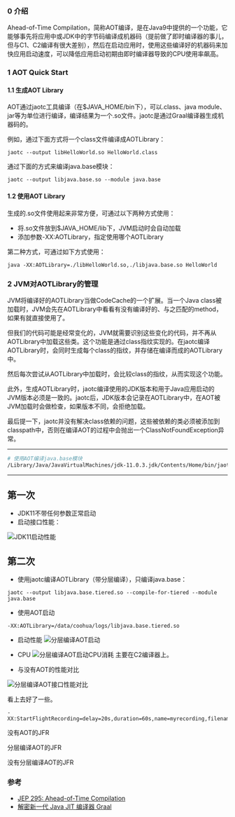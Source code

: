 ### 0 介绍

Ahead-of-Time Compilation，简称AOT编译，是在Java9中提供的一个功能，它能够事先将应用中或JDK中的字节码编译成机器码（提前做了即时编译器的事儿，但与C1、C2编译有很大差别），然后在启动应用时，使用这些编译好的机器码来加快应用启动速度，可以降低应用启动初期由即时编译器导致的CPU使用率飙高。


### 1 AOT Quick Start

#### 1.1 生成AOT Library
AOT通过jaotc工具编译（在$JAVA_HOME/bin下），可以.class、java module、jar等为单位进行编译，编译结果为一个.so文件。jaotc是通过Graal编译器生成机器码的。

例如，通过下面方式将一个class文件编译成AOTLibrary：

```text
jaotc --output libHelloWorld.so HelloWorld.class
```

通过下面的方式来编译java.base模块：

```text
jaotc --output libjava.base.so --module java.base
```

#### 1.2 使用AOT Library

生成的.so文件使用起来非常方便，可通过以下两种方式使用：
* 将.so文件放到$JAVA_HOME/lib下，JVM启动时会自动加载
* 添加参数-XX:AOTLibrary，指定使用哪个AOTLibrary

第二种方式，可通过如下方式使用：

```text
java -XX:AOTLibrary=./libHelloWorld.so,./libjava.base.so HelloWorld
```

### 2 JVM对AOTLibrary的管理

JVM将编译好的AOTLibrary当做CodeCache的一个扩展。当一个Java class被加载时，JVM会先在AOTLibrary中看看有没有编译好的、与之匹配的method，如果有就直接使用了。

但我们的代码可能是经常变化的，JVM就需要识别这些变化的代码，并不再从AOTLibrary中加载这些类。这个功能是通过class指纹实现的。在jaotc编译AOTLibrary时，会同时生成每个class的指纹，并存储在编译而成的AOTLibrary中。

然后每次尝试从AOTLibrary中加载时，会比较class的指纹，从而实现这个功能。

此外，生成AOTLibrary时，jaotc编译使用的JDK版本和用于Java应用启动的JVM版本必须是一致的。jaotc后，JDK版本会记录在AOTLibrary中，在AOT被JVM加载时会做检查，如果版本不同，会拒绝加载。

最后提一下，jaotc并没有解决class依赖的问题，这些被依赖的类必须被添加到classpath中，否则在编译AOT的过程中会抛出一个ClassNotFoundException异常。

---

```bash
# 使用AOT编译java.base模块
/Library/Java/JavaVirtualMachines/jdk-11.0.3.jdk/Contents/Home/bin/jaotc -J-XX:+UseCompressedOops -J-XX:+UseG1GC -J-Xmx4g --compile-for-tiered --info --compile-commands java.base-list.txt --output libjava.base-coop.so --module java.base
```

---

## 第一次 
* JDK11不带任何参数正常启动
* 启动接口性能：

![JDK11启动性能](http://image.feathers.top/image/JDK11启动性能.png)

## 第二次
* 使用jaotc编译AOTLibrary（带分层编译），只编译java.base：

```text
jaotc --output libjava.base.tiered.so --compile-for-tiered --module java.base
```

* 使用AOT启动

```text
-XX:AOTLibrary=/data/coohua/logs/libjava.base.tiered.so
```

* 启动性能
![分层编译AOT启动](http://image.feathers.top/image/分层编译AOT启动.png)

* CPU
![分层编译AOT启动CPU消耗](http://image.feathers.top/image/分层编译AOT启动CPU消耗.png)
主要在C2编译器上。

* 与没有AOT的性能对比

![分层编译AOT接口性能对比](http://image.feathers.top/image/分层编译AOT接口性能对比.png)

看上去好了一些。




```text
-XX:StartFlightRecording=delay=20s,duration=60s,name=myrecording,filename=./record.jfr,settings=profile
```


没有AOT的JFR

分层编译AOT的JFR

没有分层编译AOT的JFR




### 参考

* [JEP 295: Ahead-of-Time Compilation](https://openjdk.java.net/jeps/295)
* [解密新一代 Java JIT 编译器 Graal](https://www.infoq.cn/article/Graal-Java-JIT-Compiler)

